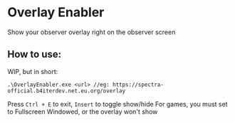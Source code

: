 # Overlay Enabler
Show your observer overlay right on the observer screen
## How to use:
WIP, but in short: 
```
.\OverlayEnabler.exe <url> //eg: https://spectra-official.b4iterdev.net.eu.org/overlay
```
Press `Ctrl + E` to exit, `Insert` to toggle show/hide
For games, you must set to Fullscreen Windowed, or the overlay won't show

